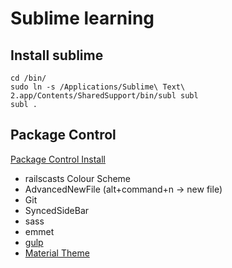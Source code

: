 # Sublime learning

## Install sublime


```
cd /bin/
sudo ln -s /Applications/Sublime\ Text\ 2.app/Contents/SharedSupport/bin/subl subl
subl .
```

## Package Control

[Package Control Install](https://packagecontrol.io/installation)

* railscasts Colour Scheme
* AdvancedNewFile  (alt+command+n -> new file)
* Git
* SyncedSideBar
* sass
* emmet
* [gulp](https://github.com/NicoSantangelo/sublime-gulp)
* [Material Theme](https://github.com/equinusocio/material-theme)






